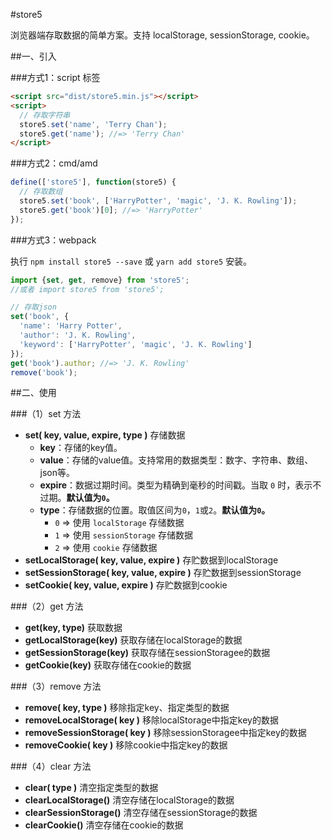 #store5

浏览器端存取数据的简单方案。支持 localStorage, sessionStorage, cookie。

##一、引入

###方式1：script 标签

```html
<script src="dist/store5.min.js"></script>
<script>
  // 存取字符串
  store5.set('name', 'Terry Chan');
  store5.get('name'); //=> 'Terry Chan'
</script>
```

###方式2：cmd/amd

```javascript
define(['store5'], function(store5) {
  // 存取数组
  store5.set('book', ['HarryPotter', 'magic', 'J. K. Rowling']);
  store5.get('book')[0]; //=> 'HarryPotter'
});
```

###方式3：webpack

执行 `npm install store5 --save` 或 `yarn add store5` 安装。

```javascript
import {set, get, remove} from 'store5';
//或者 import store5 from 'store5';

// 存取json
set('book', {
  'name': 'Harry Potter',
  'author': 'J. K. Rowling',
  'keyword': ['HarryPotter', 'magic', 'J. K. Rowling']
});
get('book').author; //=> 'J. K. Rowling'
remove('book');
```

##二、使用

###（1）set 方法

* **set( key, value, expire, type )** 存储数据
  * **key**：存储的key值。
  * **value**：存储的value值。支持常用的数据类型：数字、字符串、数组、json等。
  * **expire**：数据过期时间。类型为精确到毫秒的时间戳。当取 `0` 时，表示不过期。**默认值为`0`。**
  * **type**：存储数据的位置。取值区间为`0`，`1`或`2`。**默认值为`0`。**
      * `0` => 使用 `localStorage` 存储数据
      * `1` => 使用 `sessionStorage` 存储数据
      * `2` => 使用 `cookie` 存储数据
* **setLocalStorage( key, value, expire )** 存贮数据到localStorage
* **setSessionStorage( key, value, expire )** 存贮数据到sessionStorage
* **setCookie( key, value, expire )** 存贮数据到cookie

###（2）get 方法

* **get(key, type)** 获取数据
* **getLocalStorage(key)** 获取存储在localStorage的数据
* **getSessionStorage(key)** 获取存储在sessionStoragee的数据
* **getCookie(key)** 获取存储在cookie的数据

###（3）remove 方法

* **remove( key, type )** 移除指定key、指定类型的数据
* **removeLocalStorage( key )** 移除localStorage中指定key的数据
* **removeSessionStorage( key )** 移除sessionStoragee中指定key的数据
* **removeCookie( key )** 移除cookie中指定key的数据

###（4）clear 方法

* **clear( type )** 清空指定类型的数据
* **clearLocalStorage()** 清空存储在localStorage的数据
* **clearSessionStorage()** 清空存储在sessionStorage的数据
* **clearCookie()** 清空存储在cookie的数据

